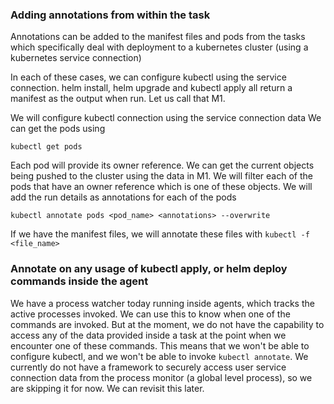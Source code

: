 ### Adding annotations from within the task
Annotations can be added to the manifest files and pods from the tasks which specifically deal with deployment to a kubernetes cluster (using a kubernetes service connection)

In each of these cases, we can configure kubectl using the service connection. 
helm install, helm upgrade and kubectl apply all return a manifest as the output when run. Let us call that M1.

We will configure kubectl connection using the service connection data
We can get the pods using
```
kubectl get pods
```

Each pod will provide its owner reference. We can get the current objects being pushed to the cluster using the data in M1. We will filter each of the pods that have an owner reference which is one of these objects. We will add the run details as annotations for each of the pods

```
kubectl annotate pods <pod_name> <annotations> --overwrite
```

If we have the manifest files, we will annotate these files with ```kubectl -f <file_name>```

### Annotate on any usage of kubectl apply, or helm deploy commands inside the agent

We have a process watcher today running inside agents, which tracks the active processes invoked. We can use this to know when one of the commands are invoked. But at the moment, we do not have the capability to access any of the data provided inside a task at the point when we encounter one of these commands. This means that we won't be able to configure kubectl, and we won't be able to invoke ```kubectl annotate```. We currently do not have a framework to securely access user service connection data from the process monitor (a global level process), so we are skipping it for now. We can revisit this later.
